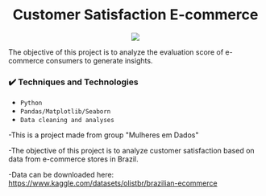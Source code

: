 <h1 align="center"> Customer Satisfaction E-commerce</h1>
<p align="center"><img src="https://user-images.githubusercontent.com/66793206/179405839-cd4c2554-7a87-479d-b3ed-3b8da167545c.png"/></p>
The objective of this project is to analyze the evaluation score of e-commerce consumers to generate insights.

### ✔️ Techniques and Technologies


- ``Python``
- ``Pandas/Matplotlib/Seaborn``
- ``Data cleaning and analyses ``



-This is a project made from group "Mulheres em Dados"

-The objective of this project is to analyze customer satisfaction based on data from e-commerce stores in Brazil.

-Data can be downloaded here: https://www.kaggle.com/datasets/olistbr/brazilian-ecommerce

